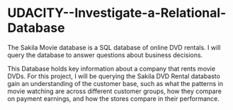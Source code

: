 # UDACITY--Investigate-a-Relational-Database
The Sakila Movie database is a SQL database of online DVD rentals. I will query the database to answer questions about business decisions.

This Database holds key information about a company that rents movie DVDs. For this project, I will be querying the Sakila DVD Rental databasto gain an understanding of the customer base, such as what the patterns in movie watching are across different customer groups, how they compare on payment earnings, and how the stores compare in their performance. 
